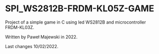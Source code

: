 # SPI_WS2812B-FRDM-KL05Z-GAME

Project of a simple game in C using led WS2812B and microcontroller FRDM-KL03Z.

Written by Paweł Majewski in 2022.

Last changes 10/02/2022.
